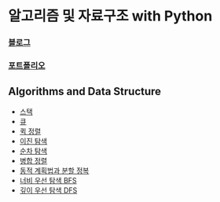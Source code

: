 # 알고리즘 및 자료구조 with Python

### [블로그](https://da-journal.com)
### [포트폴리오](https://noiseless-sofa-93c.notion.site/05810965d1fb4e88837bc717d934e8b8)

## Algorithms and Data Structure
- [스택](https://github.com/DAWUNHAN/algorithms-and-dataStructure/blob/master/%EC%8A%A4%ED%83%9D%20(Stack).ipynb)
- [큐](https://github.com/DAWUNHAN/algorithms-and-dataStructure/blob/master/%ED%81%90%20(Queue).ipynb)
- [퀵 정렬](https://github.com/DAWUNHAN/algorithms-and-dataStructure/blob/master/%ED%80%B5%20%EC%A0%95%EB%A0%AC%20(Quick%20Sort).ipynb)
- [이진 탐색](https://github.com/DAWUNHAN/Algorithms-and-DataStructure/blob/master/%EC%9D%B4%EC%A7%84%20%ED%83%90%EC%83%89%20(Binary%20Search).ipynb)
- [순차 탐색](https://github.com/DAWUNHAN/Algorithms-and-DataStructure/blob/master/%EC%88%9C%EC%B0%A8%20%ED%83%90%EC%83%89%20(Sequential%20Search).ipynb)
- [병합 정렬](https://github.com/DAWUNHAN/Algorithms-and-DataStructure/blob/master/%EB%B3%91%ED%95%A9%20%EC%A0%95%EB%A0%AC%20(Merge%20Sort).ipynb)
- [동적 계획법과 분할 정복](https://github.com/DAWUNHAN/Algorithms-and-DataStructure/blob/master/%EB%8F%99%EC%A0%81%20%EA%B3%84%ED%9A%8D%EB%B2%95%20(Dynamic%20Programming)%EA%B3%BC%20%EB%B6%84%ED%95%A0%20%EC%A0%95%EB%B3%B5%20(Divide%20and%20Conquer).ipynb)
- [너비 우선 탐색 BFS](https://github.com/DAWUNHAN/Algorithms-and-DataStructure/blob/master/%EB%84%88%EB%B9%84%20%EC%9A%B0%EC%84%A0%20%ED%83%90%EC%83%89%20(Breadth-First%20Search).ipynb)
- [깊이 우선 탐색 DFS](https://github.com/DAWUNHAN/Algorithms-and-DataStructure/blob/master/%EA%B9%8A%EC%9D%B4%20%EC%9A%B0%EC%84%A0%20%ED%83%90%EC%83%89%20(Depth-First%20Search).ipynb)

<!-- ## 백준 문제 풀이
- [문제 2798](https://github.com/DAWUNHAN/Algorithms-and-DataStructure/blob/master/백준%20문제풀이/%5B%EB%B0%B1%EC%A4%80%5D%202798.ipynb)
- [문제 2920](https://github.com/DAWUNHAN/Algorithms-and-DataStructure/blob/master/백준%20문제풀이/%5B%EB%B0%B1%EC%A4%80%5D%202920.ipynb)
- [문제 5397](https://github.com/DAWUNHAN/Algorithms-and-DataStructure/blob/master/백준%20문제풀이/%5B%EB%B0%B1%EC%A4%80%5D%205397%20%ED%82%A4%EB%A1%9C%EA%B1%B0.ipynb)
- [문제 1874](https://github.com/DAWUNHAN/Algorithms-and-DataStructure/blob/master/백준%20문제풀이/%5B%EB%B0%B1%EC%A4%80%5D%201874%20%EC%8A%A4%ED%83%9D%20%EC%88%98%EC%97%B4.ipynb)
- [문제 1966](https://github.com/DAWUNHAN/Algorithms-and-DataStructure/blob/master/백준%20문제풀이/%5B%EB%B0%B1%EC%A4%80%5D%201966%20%ED%81%90.ipynb)
- [문제 10930](https://github.com/DAWUNHAN/Algorithms-and-DataStructure/blob/master/백준%20문제풀이/%5B%EB%B0%B1%EC%A4%80%5D%2010930%20SHA-256.ipynb)
- [문제 1074](https://github.com/DAWUNHAN/Algorithms-and-DataStructure/blob/master/%EB%B0%B1%EC%A4%80%20%EB%AC%B8%EC%A0%9C%ED%92%80%EC%9D%B4/%5B%EB%B0%B1%EC%A4%80%5D%201074%20z%20(%EC%9E%AC%EA%B7%80%ED%95%A8%EC%88%98).ipynb)
- [문제 10814](https://github.com/DAWUNHAN/Algorithms-and-DataStructure/blob/master/%EB%B0%B1%EC%A4%80%20%EB%AC%B8%EC%A0%9C%ED%92%80%EC%9D%B4/%5B%EB%B0%B1%EC%A4%80%5D%2010814%20%EB%82%98%EC%9D%B4%20%EC%88%9C%EC%9C%BC%EB%A1%9C%20%EC%A0%95%EB%A0%AC.ipynb)
- [문제 10989](https://github.com/DAWUNHAN/Algorithms-and-DataStructure/blob/master/%EB%B0%B1%EC%A4%80%20%EB%AC%B8%EC%A0%9C%ED%92%80%EC%9D%B4/%5B%EB%B0%B1%EC%A4%80%5D%2010989.ipynb)
- [문제 11004](https://github.com/DAWUNHAN/Algorithms-and-DataStructure/blob/master/%EB%B0%B1%EC%A4%80%20%EB%AC%B8%EC%A0%9C%ED%92%80%EC%9D%B4/%5B%EB%B0%B1%EC%A4%80%5D%2011004%20k%EB%B2%88%EC%A7%B8%20%EC%88%98.ipynb)
- [문제 11650](https://github.com/DAWUNHAN/Algorithms-and-DataStructure/blob/master/%EB%B0%B1%EC%A4%80%20%EB%AC%B8%EC%A0%9C%ED%92%80%EC%9D%B4/%5B%EB%B0%B1%EC%A4%80%5D%2011650%20%EC%A2%8C%ED%91%9C%20%EC%A0%95%EB%A0%AC%ED%95%98%EA%B8%B0.ipynb)
- [문제 1236](https://github.com/DAWUNHAN/Algorithms-and-DataStructure/blob/master/%EB%B0%B1%EC%A4%80%20%EB%AC%B8%EC%A0%9C%ED%92%80%EC%9D%B4/%5B%EB%B0%B1%EC%A4%80%5D%201236%20%EC%84%B1%20%EC%A7%80%ED%82%A4%EA%B8%B0.ipynb)
- [문제 1302](https://github.com/DAWUNHAN/Algorithms-and-DataStructure/blob/master/%EB%B0%B1%EC%A4%80%20%EB%AC%B8%EC%A0%9C%ED%92%80%EC%9D%B4/%5B%EB%B0%B1%EC%A4%80%5D%201302%20%EB%B2%A0%EC%8A%A4%ED%8A%B8%EC%85%80%EB%9F%AC.ipynb)
- [문제 1427](https://github.com/DAWUNHAN/Algorithms-and-DataStructure/blob/master/%EB%B0%B1%EC%A4%80%20%EB%AC%B8%EC%A0%9C%ED%92%80%EC%9D%B4/%5B%EB%B0%B1%EC%A4%80%5D%201427.ipynb)
- [문제 1543](https://github.com/DAWUNHAN/Algorithms-and-DataStructure/blob/master/%EB%B0%B1%EC%A4%80%20%EB%AC%B8%EC%A0%9C%ED%92%80%EC%9D%B4/%5B%EB%B0%B1%EC%A4%80%5D%201543%20%EB%AC%B8%EC%84%9C%20%EA%B2%80%EC%83%89.ipynb)
- [문제 1568](https://github.com/DAWUNHAN/Algorithms-and-DataStructure/blob/master/%EB%B0%B1%EC%A4%80%20%EB%AC%B8%EC%A0%9C%ED%92%80%EC%9D%B4/%5B%EB%B0%B1%EC%A4%80%5D%201568%20%EC%83%88.ipynb)
- [문제 1668](https://github.com/DAWUNHAN/Algorithms-and-DataStructure/blob/master/%EB%B0%B1%EC%A4%80%20%EB%AC%B8%EC%A0%9C%ED%92%80%EC%9D%B4/%5B%EB%B0%B1%EC%A4%80%5D%201668%20%ED%8A%B8%EB%A1%9C%ED%94%BC%20%EC%A7%84%EC%97%B4.ipynb)
- [문제 1920](https://github.com/DAWUNHAN/Algorithms-and-DataStructure/blob/master/%EB%B0%B1%EC%A4%80%20%EB%AC%B8%EC%A0%9C%ED%92%80%EC%9D%B4/%5B%EB%B0%B1%EC%A4%80%5D%201920.ipynb)
- [문제 1966](https://github.com/DAWUNHAN/Algorithms-and-DataStructure/blob/master/%EB%B0%B1%EC%A4%80%20%EB%AC%B8%EC%A0%9C%ED%92%80%EC%9D%B4/%5B%EB%B0%B1%EC%A4%80%5D%201966%20%ED%81%90.ipynb)
- [문제 2110](https://github.com/DAWUNHAN/Algorithms-and-DataStructure/blob/master/%EB%B0%B1%EC%A4%80%20%EB%AC%B8%EC%A0%9C%ED%92%80%EC%9D%B4/%5B%EB%B0%B1%EC%A4%80%5D%202110%20%EA%B3%B5%EC%9C%A0%EA%B8%B0%20%EC%84%A4%EC%B9%98.ipynb)
- [문제 2747](https://github.com/DAWUNHAN/Algorithms-and-DataStructure/blob/master/%EB%B0%B1%EC%A4%80%20%EB%AC%B8%EC%A0%9C%ED%92%80%EC%9D%B4/%5B%EB%B0%B1%EC%A4%80%5D%202747%20%ED%94%BC%EB%B3%B4%EB%82%98%EC%B9%98%20%EC%88%98%EC%97%B4.ipynb)
- [문제 2750](https://github.com/DAWUNHAN/Algorithms-and-DataStructure/blob/master/%EB%B0%B1%EC%A4%80%20%EB%AC%B8%EC%A0%9C%ED%92%80%EC%9D%B4/%5B%EB%B0%B1%EC%A4%80%5D%202750%20%EC%88%98%20%EC%A0%95%EB%A0%AC.ipynb)
- [문제 2751](https://github.com/DAWUNHAN/Algorithms-and-DataStructure/blob/master/%EB%B0%B1%EC%A4%80%20%EB%AC%B8%EC%A0%9C%ED%92%80%EC%9D%B4/%5B%EB%B0%B1%EC%A4%80%5D%202751%20%EC%88%98%20%EC%A0%95%EB%A0%AC%ED%95%98%EA%B8%B0%202.ipynb)
- [문제 4195](https://github.com/DAWUNHAN/Algorithms-and-DataStructure/blob/master/%EB%B0%B1%EC%A4%80%20%EB%AC%B8%EC%A0%9C%ED%92%80%EC%9D%B4/%5B%EB%B0%B1%EC%A4%80%5D%204195.ipynb)
- [문제 7490](https://github.com/DAWUNHAN/Algorithms-and-DataStructure/blob/master/%EB%B0%B1%EC%A4%80%20%EB%AC%B8%EC%A0%9C%ED%92%80%EC%9D%B4/%5B%EB%B0%B1%EC%A4%80%5D%207490%200%EB%A7%8C%EB%93%A4%EA%B8%B0.ipynb) -->
